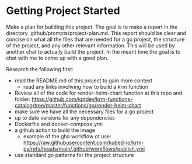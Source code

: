 # Getting Project Started

Make a plan for building this project. The goal is to make a report in the directory .github/prompts/project-plan.md. This report should be clear and concise on what all the files that are needed for a go project, the structure of the project, and any other relevant information. This will be used by another chat to actually build the project. In the meant time the goal is to chat with me to come up with a good plan.

Research the following first:
- read the README.md of this project to gain more context
  - read any links involiving how to build a krm function
- Review all of the code for render-helm-chart function at this repo and folder: https://github.com/kptdev/krm-functions-catalog/tree/master/functions/go/render-helm-chart
- make sure we have all the necessary files for a go project 
- up to date versions for any dependencies
- Dockerfile and docker-compose.yml
- a github action to build the image
  - example of the gha workflow ot use: https://raw.githubusercontent.com/kubed-io/krm-py/refs/heads/main/.github/workflows/publish.yml
- use standard go patterns for the project structure

